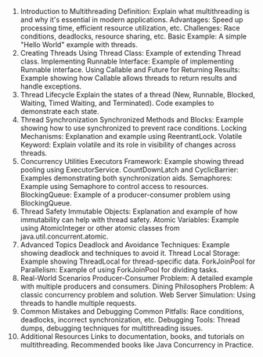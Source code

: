 1. Introduction to Multithreading
Definition: Explain what multithreading is and why it's essential in modern applications.
Advantages: Speed up processing time, efficient resource utilization, etc.
Challenges: Race conditions, deadlocks, resource sharing, etc.
Basic Example: A simple "Hello World" example with threads.
2. Creating Threads
Using Thread Class:
Example of extending Thread class.
Implementing Runnable Interface:
Example of implementing Runnable interface.
Using Callable and Future for Returning Results:
Example showing how Callable allows threads to return results and handle exceptions.
3. Thread Lifecycle
Explain the states of a thread (New, Runnable, Blocked, Waiting, Timed Waiting, and Terminated).
Code examples to demonstrate each state.
4. Thread Synchronization
Synchronized Methods and Blocks:
Example showing how to use synchronized to prevent race conditions.
Locking Mechanisms:
Explanation and example using ReentrantLock.
Volatile Keyword:
Explain volatile and its role in visibility of changes across threads.
5. Concurrency Utilities
Executors Framework:
Example showing thread pooling using ExecutorService.
CountDownLatch and CyclicBarrier:
Examples demonstrating both synchronization aids.
Semaphores:
Example using Semaphore to control access to resources.
BlockingQueue:
Example of a producer-consumer problem using BlockingQueue.
6. Thread Safety
Immutable Objects:
Explanation and example of how immutability can help with thread safety.
Atomic Variables:
Example using AtomicInteger or other atomic classes from java.util.concurrent.atomic.
7. Advanced Topics
Deadlock and Avoidance Techniques:
Example showing deadlock and techniques to avoid it.
Thread Local Storage:
Example showing ThreadLocal for thread-specific data.
ForkJoinPool for Parallelism:
Example of using ForkJoinPool for dividing tasks.
8. Real-World Scenarios
Producer-Consumer Problem: A detailed example with multiple producers and consumers.
Dining Philosophers Problem: A classic concurrency problem and solution.
Web Server Simulation: Using threads to handle multiple requests.
9. Common Mistakes and Debugging
Common Pitfalls: Race conditions, deadlocks, incorrect synchronization, etc.
Debugging Tools: Thread dumps, debugging techniques for multithreading issues.
10. Additional Resources
Links to documentation, books, and tutorials on multithreading.
Recommended books like Java Concurrency in Practice.
